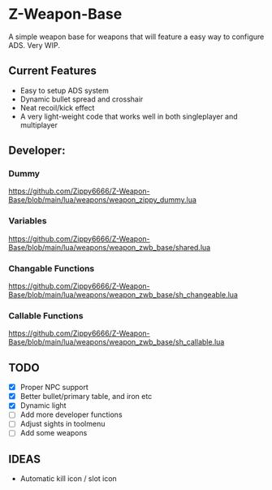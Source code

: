 # Z-Weapon-Base
A simple weapon base for weapons that will feature a easy way to configure ADS. Very WIP.

## Current Features
- Easy to setup ADS system
- Dynamic bullet spread and crosshair
- Neat recoil/kick effect
- A very light-weight code that works well in both singleplayer and multiplayer

## Developer:
### Dummy
https://github.com/Zippy6666/Z-Weapon-Base/blob/main/lua/weapons/weapon_zippy_dummy.lua

### Variables
https://github.com/Zippy6666/Z-Weapon-Base/blob/main/lua/weapons/weapon_zwb_base/shared.lua

### Changable Functions
https://github.com/Zippy6666/Z-Weapon-Base/blob/main/lua/weapons/weapon_zwb_base/sh_changeable.lua

### Callable Functions
https://github.com/Zippy6666/Z-Weapon-Base/blob/main/lua/weapons/weapon_zwb_base/sh_callable.lua

## TODO
- [x] Proper NPC support
- [x] Better bullet/primary table, and iron etc
- [x] Dynamic light
- [ ] Add more developer functions
- [ ] Adjust sights in toolmenu
- [ ] Add some weapons

## IDEAS
- Automatic kill icon / slot icon
